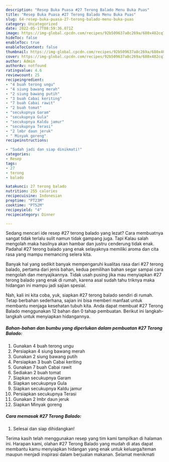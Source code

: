 ```yaml
---
description: "Resep Buka Puasa #27 Terong Balado Menu Buka Puas"
title: "Resep Buka Puasa #27 Terong Balado Menu Buka Puas"
slug: 64-resep-buka-puasa-27-terong-balado-menu-buka-puas
category: Uncategorized
date: 2022-05-17T08:59:36.071Z
image: https://img-global.cpcdn.com/recipes/92b509637a8c269a/680x482cq70/27-terong-balado-foto-resep-utama.jpg
hideToc: false
enableToc: true
enableTocContent: false
thumbnail: https://img-global.cpcdn.com/recipes/92b509637a8c269a/680x482cq70/27-terong-balado-foto-resep-utama.jpg
cover: https://img-global.cpcdn.com/recipes/92b509637a8c269a/680x482cq70/27-terong-balado-foto-resep-utama.jpg
author: Admin
authorAv: notfound
ratingvalue: 4.6
reviewcount: 25
recipeingredient:
- "4 buah terong ungu"
- "4 siung bawang merah"
- "2 siung bawang putih"
- "3 buah Cabai keriting"
- "7 buah Cabai rawit"
- "2 buah tomat"
- "secukupnya Garam"
- "secukupnya Gula"
- "secukupnya Kaldu jamur"
- "secukupnya Terasi"
- "2 lmbr daun jeruk"
- " Minyak goreng"
recipeinstructions:

- "Sudah jadi dan siap dinikmati!"
categories:
- Resep
tags:
- 27
- terong
- balado

katakunci: 27 terong balado 
nutrition: 255 calories
recipecuisine: Indonesian
preptime: "PT23M"
cooktime: "PT52M"
recipeyield: "4"
recipecategory: Dinner

---
```



Sedang mencari ide resep #27 terong balado yang lezat? Cara membuatnya sangat tidak terlalu sulit namun tidak gampang juga. Tapi Kalau salah mengolah maka hasilnya akan hambar dan justru cenderung tidak enak. Padahal #27 terong balado yang enak selayaknya memiliki aroma dan cita rasa yang mampu memancing selera kita.




Banyak hal yang sedikit banyak mempengaruhi kualitas rasa dari #27 terong balado, pertama dari jenis bahan, kedua pemilihan bahan segar sampai cara mengolah dan menyajikannya. Tidak usah pusing jika mau menyiapkan #27 terong balado yang enak di rumah, karena asal sudah tahu triknya maka hidangan ini mampu jadi sajian spesial.


Nah, kali ini kita coba, yuk, siapkan #27 terong balado sendiri di rumah. Tetap berbahan sederhana, sajian ini bisa memberi manfaat untuk membantu menjaga kesehatan tubuh kita. Anda dapat membuat #27 Terong Balado menggunakan 12 bahan dan 0 tahap pembuatan. Berikut ini langkah-langkah untuk menyiapkan hidangannya.

<!--inarticleads1-->

##### Bahan-bahan dan bumbu yang diperlukan dalam pembuatan #27 Terong Balado:

1. Gunakan 4 buah terong ungu
1. Persiapkan 4 siung bawang merah
1. Gunakan 2 siung bawang putih
1. Persiapkan 3 buah Cabai keriting
1. Gunakan 7 buah Cabai rawit
1. Sediakan 2 buah tomat
1. Siapkan secukupnya Garam
1. Siapkan secukupnya Gula
1. Siapkan secukupnya Kaldu jamur
1. Persiapkan secukupnya Terasi
1. Gunakan 2 lmbr daun jeruk
1. Siapkan  Minyak goreng




<!--inarticleads2-->

##### Cara memasak #27 Terong Balado:


1. Selesai dan siap dihidangkan!



Terima kasih telah menggunakan resep yang tim kami tampilkan di halaman ini. Harapan kami, olahan #27 Terong Balado yang mudah di atas dapat membantu kamu menyiapkan hidangan yang enak untuk keluarga/teman maupun menjadi inspirasi dalam berjualan makanan. Selamat menikmati
